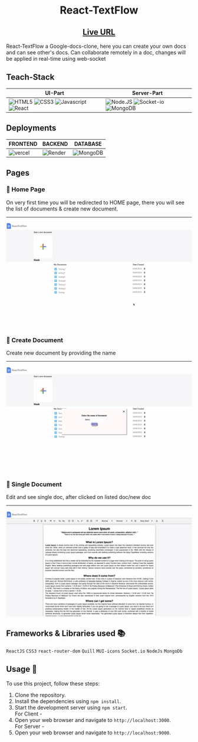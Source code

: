 <div align="center">

<h1><strong>React-TextFlow</strong></h1>

<h2>
  <a href="https://react-textflow.vercel.app/">Live URL</a>
</h2>
</div>


React-TextFlow a Google-docs-clone, here you can create your own docs and can see other's  docs. Can collaborate remotely in a doc, changes will be applied in real-time using web-socket



## Teach-Stack
| UI-Part | Server-Part |
|---------|--------------|
|![HTML5](https://img.shields.io/badge/HTML5-E34F26?style=for-the-badge&logo=html5&logoColor=white) ![CSS3](https://img.shields.io/badge/CSS3-1572B6?style=for-the-badge&logo=css3&logoColor=white) ![Javascript](https://img.shields.io/badge/JavaScript-323330?style=for-the-badge&logo=javascript&logoColor=F7DF1E) ![React](https://img.shields.io/badge/React-20232A?style=for-the-badge&logo=react&logoColor=61DAFB)| ![Node.JS](https://img.shields.io/badge/Node.js-339933?style=for-the-badge&logo=nodedotjs&logoColor=white) ![Socket-io](https://img.shields.io/badge/Socket.io-010101?&style=for-the-badge&logo=Socket.io&logoColor=white) ![MongoDB](https://img.shields.io/badge/MongoDB-4EA94B?style=for-the-badge&logo=mongodb&logoColor=white)|


## Deployments
|FRONTEND|BACKEND|DATABASE|
|--------|-------|--------|
|![vercel](https://img.shields.io/badge/Vercel-000000?style=for-the-badge&logo=vercel&logoColor=white)|![Render](https://img.shields.io/badge/Render-46E3B7?style=for-the-badge&logo=render&logoColor=white)|![MongoDB](https://img.shields.io/badge/MongoDB-4EA94B?style=for-the-badge&logo=mongodb&logoColor=white)


## Pages

### :small_blue_diamond: Home Page
On very first time you will be redirected to HOME page, there you will see the list of documents & create new document.

----
![home](https://raw.githubusercontent.com/asinghrajput542/Images/main/Home.jpg)


### :small_blue_diamond: Create Document
Create new document by providing the name

----
![create-doc](https://raw.githubusercontent.com/asinghrajput542/Images/main/New-Doc.jpg)



### :small_blue_diamond: Single Document
Edit and see single doc, after clicked on listed doc/new doc

----
![single-doc](https://raw.githubusercontent.com/asinghrajput542/Images/main/Editor.jpg)

## Frameworks & Libraries used 📚

`ReactJS` `CSS3` `react-router-dom` `Quill` `MUI-icons` `Socket.io` `NodeJs` `MongoDb`

## Usage 🍕

To use this project, follow these steps:

1. Clone the repository.
2. Install the dependencies using `npm install`.
3. Start the development server using `npm start`.</br>
For Client -
4. Open your web browser and navigate to `http://localhost:3000`.</br>
For Server -
4. Open your web browser and navigate to `http://localhost:9000`.


